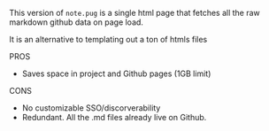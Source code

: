 This version of `note.pug` is a single html page that fetches all the raw markdown github data on page load.

It is an alternative to templating out a ton of htmls files

PROS

- Saves space in project and Github pages (1GB limit)

CONS

- No customizable SSO/discorverability
- Redundant. All the .md files already live on Github.
